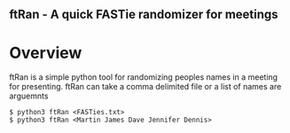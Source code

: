 ## ftRan - A quick FASTie randomizer for meetings

# Overview
ftRan is a simple python tool for randomizing peoples names in a meeting for presenting. ftRan can take a comma delimited file or a list of names are arguemnts

```
$ python3 ftRan <FASTies.txt>
$ python3 ftRan <Martin James Dave Jennifer Dennis>
```
